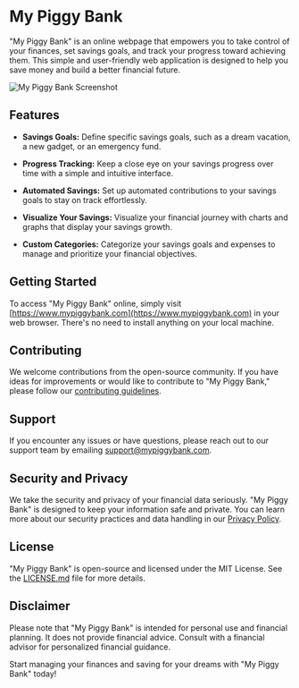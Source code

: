 # My Piggy Bank

"My Piggy Bank" is an online webpage that empowers you to take control of your finances, set savings goals, and track your progress toward achieving them. This simple and user-friendly web application is designed to help you save money and build a better financial future.

![My Piggy Bank Screenshot](screenshot.png)

## Features

- **Savings Goals:** Define specific savings goals, such as a dream vacation, a new gadget, or an emergency fund.

- **Progress Tracking:** Keep a close eye on your savings progress over time with a simple and intuitive interface.

- **Automated Savings:** Set up automated contributions to your savings goals to stay on track effortlessly.

- **Visualize Your Savings:** Visualize your financial journey with charts and graphs that display your savings growth.

- **Custom Categories:** Categorize your savings goals and expenses to manage and prioritize your financial objectives.

## Getting Started

To access "My Piggy Bank" online, simply visit [https://www.mypiggybank.com](https://www.mypiggybank.com) in your web browser. There's no need to install anything on your local machine.

## Contributing

We welcome contributions from the open-source community. If you have ideas for improvements or would like to contribute to "My Piggy Bank," please follow our [contributing guidelines](https://github.com/MichoWorks/MyPiggyBank/blob/main/CONTRIBUTING.md).

## Support

If you encounter any issues or have questions, please reach out to our support team by emailing support@mypiggybank.com.

## Security and Privacy

We take the security and privacy of your financial data seriously. "My Piggy Bank" is designed to keep your information safe and private. You can learn more about our security practices and data handling in our [Privacy Policy](privacy.md).

## License

"My Piggy Bank" is open-source and licensed under the MIT License. See the [LICENSE.md](LICENSE.md) file for more details.

## Disclaimer

Please note that "My Piggy Bank" is intended for personal use and financial planning. It does not provide financial advice. Consult with a financial advisor for personalized financial guidance.

Start managing your finances and saving for your dreams with "My Piggy Bank" today!
